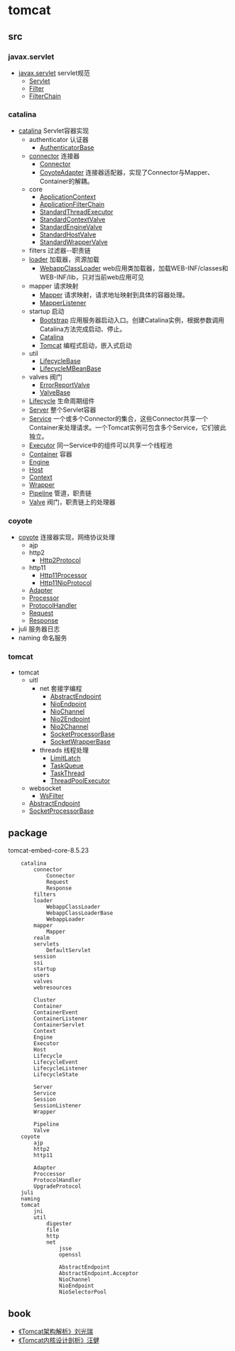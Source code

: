 # tomcat

## src

### javax.servlet
* [javax.servlet](/docs/20-framework/src/server/tomcat/tomcat/javax.servlet/README.md) servlet规范
  * [Servlet](/docs/20-framework/src/server/tomcat/tomcat/javax.servlet/Servlet.md)
  * [Filter](/docs/20-framework/src/server/tomcat/tomcat/javax.servlet/Filter.md)
  * [FilterChain](/20-framework/src/tomcat/javax.servlet/FilterChain.md)

### catalina
* [catalina](/20-framework/src/tomcat/catalina/README.md) Servlet容器实现
  * authenticator 认证器
    * [AuthenticatorBase](/20-framework/src/tomcat/catalina/authenticator/AuthenticatorBase.md)
  * [connector](/docs/20-framework/src/server/tomcat/tomcat/catalina/connector/README.md) 连接器
    * [Connector](/20-framework/src/tomcat/catalina/connector/Connector.md)
    * [CoyoteAdapter](/20-framework/src/tomcat/catalina/connector/CoyoteAdapter.md) 连接器适配器，实现了Connector与Mapper、Container的解耦。
  * core
    * [ApplicationContext](/20-framework/src/tomcat/catalina/core/ApplicationContext.md)
    * [ApplicationFilterChain](/20-framework/src/tomcat/catalina/core/ApplicationFilterChain.md)
    * [StandardThreadExecutor](/docs/20-framework/src/server/tomcat/tomcat/catalina/core/StandardThreadExecutor.md)
    * [StandardContextValve](/20-framework/src/tomcat/catalina/core/StandardContextValve.md)
    * [StandardEngineValve](/20-framework/src/tomcat/catalina/core/StandardEngineValve.md)
    * [StandardHostValve](/20-framework/src/tomcat/catalina/core/StandardHostValve.md)
    * [StandardWrapperValve](/20-framework/src/tomcat/catalina/core/StandardWrapperValve.md)
  * filters 过滤器--职责链
  * [loader](/docs/20-framework/src/server/tomcat/tomcat/catalina/startup/README.md) 加载器，资源加载
    * [WebappClassLoader](/docs/20-framework/src/server/tomcat/tomcat/catalina/loader/WebappClassLoader.md) web应用类加载器，加载WEB-INF/classes和WEB-INF/lib，只对当前web应用可见
  * mapper 请求映射
    * [Mapper](/docs/20-framework/src/server/tomcat/tomcat/catalina/mapper/Mapper.md) 请求映射，请求地址映射到具体的容器处理。
    * [MapperListener](/docs/20-framework/src/server/tomcat/tomcat/catalina/mapper/MapperListener.md)
  * startup 启动
    * [Bootstrap](/docs/20-framework/src/server/tomcat/tomcat/catalina/startup/Bootstrap.md) 应用服务器启动入口。创建Catalina实例，根据参数调用Catalina方法完成启动、停止。
    * [Catalina](/docs/20-framework/src/server/tomcat/tomcat/catalina/startup/Catalina.md)
    * [Tomcat](/docs/20-framework/src/server/tomcat/tomcat/catalina/startup/Tomcat.md) 编程式启动，嵌入式启动
  * util
    * [LifecycleBase](/20-framework/src/tomcat/catalina/util/LifecycleBase.md)
    * [LifecycleMBeanBase](/20-framework/src/tomcat/catalina/util/LifecycleMBeanBase.md)
  * valves 阀门
    * [ErrorReportValve](/20-framework/src/tomcat/catalina/valves/ErrorReportValve.md)
    * [ValveBase](/20-framework/src/tomcat/catalina/valves/ValveBase.md)
  * [Lifecycle](/20-framework/src/tomcat/catalina/Lifecycle.md) 生命周期组件
  * [Server](/docs/20-framework/src/server/tomcat/tomcat/catalina/Server.md) 整个Servlet容器
  * [Service](/20-framework/src/tomcat/catalina/Service.md) 一个或多个Connector的集合，这些Connector共享一个Container来处理请求。一个Tomcat实例可包含多个Service，它们彼此独立。
  * [Executor](/docs/20-framework/src/server/tomcat/tomcat/catalina/Executor.md) 同一Service中的组件可以共享一个线程池
  * [Container](/docs/20-framework/src/server/tomcat/tomcat/catalina/container.Container.md) 容器
  * [Engine](/docs/20-framework/src/server/tomcat/tomcat/catalina/container.Engine.md)
  * [Host](/docs/20-framework/src/server/tomcat/tomcat/catalina/container.Host.md)
  * [Context](/docs/20-framework/src/server/tomcat/tomcat/catalina/container.Context.md)
  * [Wrapper](/docs/20-framework/src/server/tomcat/tomcat/catalina/container.Wrapper.md)
  * [Pipeline](/20-framework/src/tomcat/catalina/Pipeline.md) 管道，职责链
  * [Valve](/20-framework/src/tomcat/catalina/Valve.md) 阀门，职责链上的处理器

### coyote
* [coyote](/20-framework/src/tomcat/coyote/README.md) 连接器实现，网络协议处理
  * ajp
  * http2
    * [Http2Protocol](/docs/20-framework/src/server/tomcat/tomcat/coyote/http2/Http2Protocol.md)
  * http11
    * [Http11Processor](/docs/20-framework/src/server/tomcat/tomcat/coyote/http11/Http11Processor.md)
    * [Http11NioProtocol](/docs/20-framework/src/server/tomcat/tomcat/coyote/http11/Http11NioProtocol.md)
  * [Adapter](/20-framework/src/tomcat/coyote/Adapter.md)
  * [Processor](/20-framework/src/tomcat/coyote/Processor.md)
  * [ProtocolHandler](/20-framework/src/tomcat/coyote/ProtocolHandler.md)
  * [Request](/20-framework/src/tomcat/coyote/Request.md)
  * [Response](/20-framework/src/tomcat/coyote/Response.md)
* juli 服务器日志
* naming 命名服务

### tomcat
* tomcat
  * uitl
    * net 套接字编程
      * [AbstractEndpoint](/docs/20-framework/src/server/tomcat/tomcat/tomcat/util/net/AbstractEndpoint.md)
      * [NioEndpoint](/20-framework/src/tomcat/tomcat/util/net/NioEndpoint.md)
      * [NioChannel](/20-framework/src/tomcat/tomcat/util/net/NioChannel.md)
      * [Nio2Endpoint](/docs/20-framework/src/server/tomcat/tomcat/tomcat/util/net/Nio2Endpoint.md)
      * [Nio2Channel](/docs/20-framework/src/server/tomcat/tomcat/tomcat/util/net/Nio2Channel.md)
      * [SocketProcessorBase](/docs/20-framework/src/server/tomcat/tomcat/tomcat/util/net/SocketProcessorBase.md)
      * [SocketWrapperBase](/docs/20-framework/src/server/tomcat/tomcat/tomcat/util/net/SocketWrapperBase.md)
    * threads 线程处理
      * [LimitLatch](/20-framework/src/tomcat/tomcat/util/threads/LimitLatch.md)
      * [TaskQueue](/20-framework/src/tomcat/tomcat/util/threads/TaskQueue.md)
      * [TaskThread](/20-framework/src/tomcat/tomcat/util/threads/TaskThread.md)
      * [ThreadPoolExecutor](/docs/20-framework/src/server/tomcat/tomcat/tomcat/util/threads/ThreadPoolExecutor.md)
  * websocket
    * [WsFilter](/20-framework/src/tomcat/tomcat/websocket/WsFilter.md)
  * [AbstractEndpoint](/20-framework/src/tomcat/tomcat/AbstractEndpoint.md)
  * [SocketProcessorBase](/20-framework/src/tomcat/tomcat/util/net/SocketProcessorBase.md)
  
## package

tomcat-embed-core-8.5.23

```
    catalina
        connector
            Connector
            Request
            Response
        filters
        loader
            WebappClassLoader
            WebappClassLoaderBase
            WebappLoader
        mapper
            Mapper
        realm
        servlets
            DefaultServlet
        session
        ssi
        startup
        users
        valves
        webresources
        
        Cluster
        Container
        ContainerEvent
        ContainerListener
        ContainerServlet    
        Context
        Engine
        Executor
        Host
        Lifecycle
        LifecycleEvent
        LifecycleListener
        LifecycleState
        
        Server
        Service
        Session
        SessionListener
        Wrapper
        
        Pipeline
        Valve
    coyote
        ajp
        http2
        http11
        
        Adapter
        Proccessor
        ProtocolHandler
        UpgradeProtocol
    juli
    naming
    tomcat
        jni
        util
            digester
            file
            http
            net
                jsse
                openssl
                
                AbstractEndpoint
                AbstractEndpoint.Acceptor
                NioChannel
                NioEndpoint
                NioSelectorPool
```

## book
* [《Tomcat架构解析》刘光瑞](/99-book/notes/21-server/Tomcat架构解析.md)
* [《Tomcat内核设计剖析》汪健](/99-book/notes/21-server/Tomcat内核设计剖析.md)